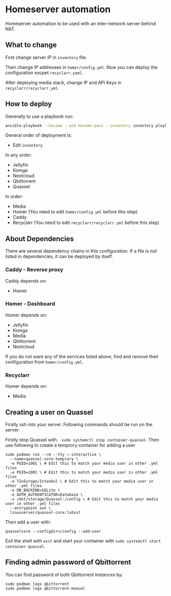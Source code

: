 # Homeserver automation

Homeserver automation to be used with an inter-network server behind NAT.

## What to change

First change server IP in ```inventory``` file.

Then change IP addresses in ```homer/config.yml```. Now you can deploy the configuration excpet ```recyclarr.yaml```.

After deploying media stack, change IP and API Keys in ```recyclarr/recyclarr.yml```.

## How to deploy

Generally to use a playbook run:

```bash
ansible-playbook --become --ask-become-pass --inventory inventory playbook.yaml
```

General order of deployment is:

- Edit ```inventory```

In any order:


- Jellyfin
- Komga
- Nextcloud
- Qbittorrent
- Quassel

In order:

- Media
- Homer (You need to edit ```homer/config.yml``` before this step)
- Caddy
- Recyclarr (You need to edit ```recyclarr/recyclarr.yml``` before this step)

## About Dependencies

There are several dependency chains in this configuration. If a file is not listed in dependencies, it can be deployed by itself.

### Caddy - Reverse proxy

Caddy depends on:

- Homer

### Homer - Dashboard

Homer depends on:

- Jellyfin
- Komga
- Media
- Qbittorrent
- Nextcloud

If you do not want any of the services listed above, find and remove their configuration from ```homer/config.yml```.

### Recyclarr

Homer depends on:

- Media

## Creating a user on Quassel

Firstly ssh into your server. Following commands should be run on the server.

Firstly stop Quassel with. ``` sudo systemctl stop container-quassel```. Then use following to create a temprory container for adding a user

```
sudo podman run --rm --tty –-interactive \
  --name=quassel-core-temprory \
  -e PUID=1001 \ # Edit this to match your media user in other .yml files
  -e PGID=1001 \ # Edit this to match your media user in other .yml files
  -e TZ=Europe/Istanbul \ # Edit this to match your media user in other .yml files
  -e DB_BACKEND=SQLite \
  -e AUTH_AUTHENTICATOR=Database \
  -v /mnt/storage/Quassel:/config \ # Edit this to match your media user in other .yml files
  --entrypoint ash \
  linuxserver/quassel-core:latest
```

Then add a user with:

```
quasselcore --configdir=/config --add-user
```

Exit the shell with ```exit``` and start your container with ```sudo systemctl start container-quassel```.

## Finding admin password of Qbittorrent

You can find password of both Qbittorrent instances by:

```
sudo podman logs qbittorrent
sudo podman logs qbittorrent-manual
```
